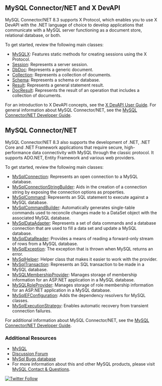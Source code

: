 ## MySQL Connector/NET and X DevAPI

MySQL Connector/NET 8.3 supports X Protocol, which enables you to use X DevAPI with the .NET language of choice to develop applications that communicate with a MySQL server functioning as a document store, relational database, or both.

To get started, review the following main classes:

* [MySQLX](api/data_api/MySqlX.XDevAPI.MySQLX.yml): Features static methods for creating sessions using the X Protocol.
* [Session](api/data_api/MySqlX.XDevAPI.Session.yml): Represents a server session.
* [DbDoc](api/data_api/MySqlX.XDevAPI.DbDoc.yml): Represents a generic document.
* [Collection](api/data_api/MySqlX.XDevAPI.Collection.yml): Represents a collection of documents.
* [Schema](api/data_api/MySqlX.XDevAPI.Schema.yml): Represents a schema or database.
* [Result](api/data_api/MySqlX.XDevAPI.Common.Result.yml): Represents a general statement result.
* [DocResult](api/data_api/MySqlX.XDevAPI.CRUD.DocResult.yml): Represents the result of an operation that includes a collection of documents.

For an introduction to X DevAPI concepts, see the [X DevAPI User Guide](https://dev.mysql.com/doc/x-devapi-userguide/en/). For general information about MySQL Connector/NET, see the [MySQL Connector/NET Developer Guide](https://dev.mysql.com/doc/connector-net/en/).

## MySQL Connector/NET

MySQL Connector/NET 8.3 also supports the development of .NET, .NET Core and .NET Framework applications that require secure, high-performance data connectivity with MySQL through the classic protocol. It supports ADO.NET, Entity Framework and various web providers.

To get started, review the following main classes:

* [MySqlConnection](api/data_api/MySql.Data.MySqlClient.MySqlConnection.yml): Represents an open connection to a MySQL database.
* [MySqlConnectionStringBuilder](api/data_api/MySql.Data.MySqlClient.MySqlConnectionStringBuilder.yml): Aids in the creation of a connection string by exposing the connection options as properties.
* [MySqlCommand](api/data_api/MySql.Data.MySqlClient.MySqlCommand.yml): Represents an SQL statement to execute against a MySQL database.
* [MySqlCommandBuilder](api/data_api/MySql.Data.MySqlClient.MySqlCommandBuilder.yml): Automatically generates single-table commands used to reconcile changes made to a DataSet object with the associated MySQL database.
* [MySqlDataAdapter](api/data_api/MySql.Data.MySqlClient.MySqlDataAdapter.yml): Represents a set of data commands and a database connection that are used to fill a data set and update a MySQL database.
* [MySqlDataReader](api/data_api/MySql.Data.MySqlClient.MySqlDataReader.yml): Provides a means of reading a forward-only stream of rows from a MySQL database.
* [MySqlException](api/data_api/MySql.Data.MySqlClient.MySqlException.yml): The exception that is thrown when MySQL returns an error.
* [MySqlHelper](api/data_api/MySql.Data.MySqlClient.MySqlHelper.yml): Helper class that makes it easier to work with the provider.
* [MySqlTransaction](api/data_api/MySql.Data.MySqlClient.MySqlTransaction.yml): Represents an SQL transaction to be made in a MySQL database.
* [MySQLMembershipProvider](api/web_api/MySql.Web.Security.MySQLMembershipProvider.yml): Manages storage of membership information for an ASP.NET application in a MySQL database.
* [MySQLRoleProvider](api/web_api/MySql.Web.Security.MySQLRoleProvider.yml): Manages storage of role membership information for an ASP.NET application in a MySQL database.
* [MySqlEFConfiguration](api/ef_api/MySql.Data.EntityFramework.MySqlEFConfiguration.yml): Adds the dependency resolvers for MySQL classes.
* [MySqlExecutionStrategy](api/ef_api/MySql.Data.EntityFramework.MySqlExecutionStrategy.yml): Enables automatic recovery from transient connection failures.

For additional information about MySQL Connector/NET, see the [MySQL Connector/NET Developer Guide](https://dev.mysql.com/doc/connector-net/en/).

### Additional Resources

* [MySQL](http://www.mysql.com/)
* [Discussion Forum](https://forums.mysql.com/list.php?38)
* [MySql Bugs database](https://bugs.mysql.com)
* For more information about this and other MySQL products, please visit [MySQL Contact & Questions](http://www.mysql.com/about/contact/).

[![Twitter Follow](https://img.shields.io/twitter/follow/MySQL.svg?label=Follow%20%40MySQL&style=social)](https://twitter.com/intent/follow?screen_name=MySQL)